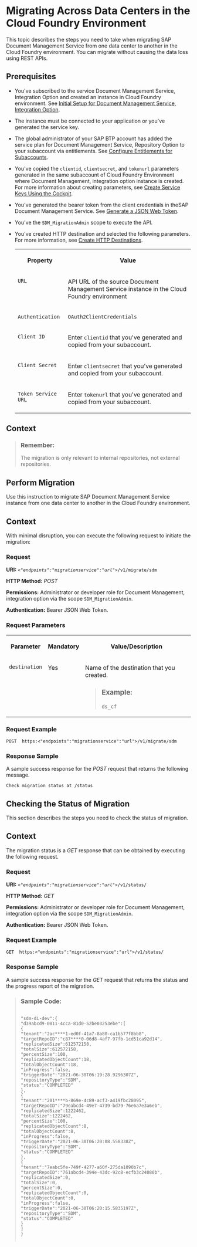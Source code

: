 <!-- loio5a6b79b51d6644aea6cb59a784e32fe3 -->

# Migrating Across Data Centers in the Cloud Foundry Environment

This topic describes the steps you need to take when migrating SAP Document Management Service from one data center to another in the Cloud Foundry environment. You can migrate without causing the data loss using REST APIs.



<a name="loio5a6b79b51d6644aea6cb59a784e32fe3__prereq_jdv_chw_znb"/>

## Prerequisites

-   You've subscribed to the service Document Management Service, Integration Option and created an instance in Cloud Foundry environment. See [Initial Setup for Document Management Service, Integration Option](../integration-option-guide/initial-setup-for-document-management-service-integration-option-bc0f1ec.md).

-   The instance must be connected to your application or you've generated the service key.

-   The global administrator of your SAP BTP account has added the service plan for Document Management Service, Repository Option to your subaccount via entitlements. See [Configure Entitlements for Subaccounts](https://help.sap.com/viewer/65de2977205c403bbc107264b8eccf4b/Cloud/en-US/5ba357b4fa1e4de4b9fcc4ae771609da.html).

-   You've copied the `clientid`, `clientsecret`, and `tokenurl` parameters generated in the same subaccount of Cloud Foundry Environment where Document Management, integration option instance is created. For more information about creating parameters, see [Create Service Keys Using the Cockpit](https://help.sap.com/viewer/65de2977205c403bbc107264b8eccf4b/Cloud/en-US/cdf4f200db3e4c248fa67401937b2f78.html).

-   You've generated the bearer token from the client credentials in theSAP Document Management Service. See [Generate a JSON Web Token](../integration-option-guide/generate-a-json-web-token-bff9fd6.md).

-   You've the `SDM_MigrationAdmin` scope to execute the API.

-   You've created HTTP destination and selected the following parameters. For more information, see [Create HTTP Destinations](https://help.sap.com/viewer/cca91383641e40ffbe03bdc78f00f681/Cloud/en-US/783fa1c418a244d0abb5f153e69ca4ce.html).


    <table>
    <tr>
    <th valign="top">

    Property
    
    </th>
    <th valign="top">

    Value
    
    </th>
    </tr>
    <tr>
    <td valign="top">
    
    `URL`
    
    </td>
    <td valign="top">
    
    API URL of the source Document Management Service instance in the Cloud Foundry environment
    
    </td>
    </tr>
    <tr>
    <td valign="top">
    
    `Authentication` 
    
    </td>
    <td valign="top">
    
    `OAuth2ClientCredentials`
    
    </td>
    </tr>
    <tr>
    <td valign="top">
    
    `Client ID` 
    
    </td>
    <td valign="top">
    
    Enter `clientid` that you've generated and copied from your subaccount.
    
    </td>
    </tr>
    <tr>
    <td valign="top">
    
    `Client Secret`
    
    </td>
    <td valign="top">
    
    Enter `clientsecret` that you’ve generated and copied from your subaccount.
    
    </td>
    </tr>
    <tr>
    <td valign="top">
    
    `Token Service URL`
    
    </td>
    <td valign="top">
    
    Enter `tokenurl` that you've generated and copied from your subaccount.
    
    </td>
    </tr>
    </table>
    



<a name="loio5a6b79b51d6644aea6cb59a784e32fe3__context_zrq_mpj_gqb"/>

## Context

> ### Remember:  
> The migration is only relevant to internal repositories, not external repositories.

<a name="task_ucp_xhg_ppb"/>

<!-- task\_ucp\_xhg\_ppb -->

## Perform Migration

Use this instruction to migrate SAP Document Management Service instance from one data center to another in the Cloud Foundry environment.



<a name="task_ucp_xhg_ppb__context_ghw_yhg_ppb"/>

## Context

With minimal disruption, you can execute the following request to initiate the migration:



### Request

**URI:** <code><i class="varname">&lt;"endpoints":"migrationservice":"url"&gt;</i>/v1/migrate/sdm</code>

**HTTP Method:** *POST*

**Permissions:** Administrator or developer role for Document Management, integration option via the scope `SDM_MigrationAdmin`.

**Authentication:** Bearer JSON Web Token.



### Request Parameters


<table>
<tr>
<th valign="top">

Parameter

</th>
<th valign="top">

Mandatory

</th>
<th valign="top">

Value/Description

</th>
</tr>
<tr>
<td valign="top">

`destination`

</td>
<td valign="top">

Yes

</td>
<td valign="top">

Name of the destination that you created.

> ### Example:  
> `ds_cf`



</td>
</tr>
</table>



### Request Example

```
POST  https:<"endpoints":"migrationservice":"url">/v1/migrate/sdm

```



### Response Sample

A sample success response for the *POST* request that returns the following message.

```
Check migration status at /status
```

<a name="task_kdv_ynw_znb"/>

<!-- task\_kdv\_ynw\_znb -->

## Checking the Status of Migration

This section describes the steps you need to check the status of migration.



<a name="task_kdv_ynw_znb__context_vyc_f4w_znb"/>

## Context

The migration status is a *GET* response that can be obtained by executing the following request.



### Request

**URI:** <code><i class="varname">&lt;"endpoints":"migrationservice":"url"&gt;</i>/v1/status/</code>

**HTTP Method:** *GET*

**Permissions:** Administrator or developer role for Document Management, integration option via the scope `SDM_MigrationAdmin`.

**Authentication:** Bearer JSON Web Token.



### Request Example

```
GET  https:<"endpoints":"migrationservice":"url">/v1/status/
```



### Response Sample

A sample success response for the *GET* request that returns the status and the progress report of the migration.

> ### Sample Code:  
> ```
> 
> "sdm-di-dev":{​​​​​​​​
> "d39abcd9-0811-4cca-81d0-52be03253ebe":[
> {​​​​​​​​
> "tenant":"2ac****1-ed0f-41a7-8a80-ca1b577f8bb8",
> "targetRepoID":"c87****0-06d8-4af7-97fb-1cd51ca92d14",
> "replicatedSize":612572158,
> "totalSize":612572158,
> "percentSize":100,
> "replicatedObjectCount":18,
> "totalObjectCount":18,
> "inProgress":false,
> "triggerDate":"2021-06-30T06:19:28.9296307Z",
> "repositoryType":"SDM",
> "status":"COMPLETED"
> }​​​​​​​​,
> {​​​​​​​​
> "tenant":"201****b-869e-4c89-acf3-a419fbc28095",
> "targetRepoID":"79eabcd4-49e7-4739-bd79-76e6a7e3a6eb",
> "replicatedSize":1222462,
> "totalSize":1222462,
> "percentSize":100,
> "replicatedObjectCount":8,
> "totalObjectCount":8,
> "inProgress":false,
> "triggerDate":"2021-06-30T06:20:08.558338Z",
> "repositoryType":"SDM",
> "status":"COMPLETED"
> }​​​​​​​​,
> {​​​​​​​​
> "tenant":"7eabc5fe-749f-4277-a60f-275da1090b7c",
> "targetRepoID":"761abcd4-394e-43dc-92c8-ecfb3c24080b",
> "replicatedSize":0,
> "totalSize":0,
> "percentSize":0,
> "replicatedObjectCount":0,
> "totalObjectCount":0,
> "inProgress":false,
> "triggerDate":"2021-06-30T06:20:15.5835197Z",
> "repositoryType":"SDM",
> "status":"COMPLETED"
> }​​​​​​​​
> ]
> }​​​​​​​​
> 
> 
> ```

